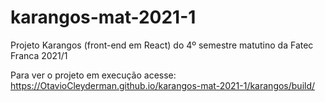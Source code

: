 # karangos-mat-2021-1
Projeto Karangos (front-end em React) do 4º semestre matutino da Fatec Franca 2021/1


Para ver o projeto em execução acesse: https://OtavioCleyderman.github.io/karangos-mat-2021-1/karangos/build/
